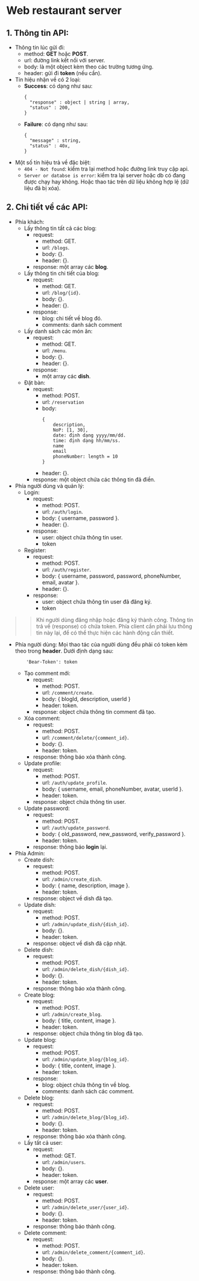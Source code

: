 # Web restaurant server
## 1. Thông tin API:
+ Thông tin lúc gửi đi:
  + method: **GET** hoặc **POST**.
  + url: đường link kết nối với server.
  + body: là một object kèm theo các trường tương ứng.
  + header: gửi đi **token** (nếu cần).
+ Tín hiệu nhận về có 2 loại:
  + **Success**: có dạng như sau:
    ```
    {
      "response" : object | string | array,
      "status" : 200,
    }
    ```
  + **Failure**: có dạng như sau:
    ```
    {
      "message" : string,
      "status" : 40x,
    }
    ```
+ Một số tín hiệu trả về đặc biệt:
    + `404 - Not found`: kiểm tra lại method hoặc đường link truy cập api.
    + `Server or databse is error`: kiểm tra lại server hoặc db có đang được chạy hay không. Hoặc thao tác trên dữ liệu không hợp lệ (dữ liệu đã bị xóa).
## 2. Chi tiết về các API:
+ Phía khách:
  + Lấy thông tin tất cả các blog:
    + request:
        + method: GET.
        + url: `/blogs`.
        + body: {}.
        + header: {}.
    + response: một array các **blog**.
  + Lấy thông tin chi tiết của blog:
    + request:
        + method: GET.
        + url: `/blog/{id}`.
        + body: {}.
        + header: {}.
    + response:
        + blog: chi tiết về blog đó.
        + comments: danh sách comment
  + Lấy danh sách các món ăn:
    + request:
        + method: GET.
        + url: `/menu`.
        + body: {}.
        + header: {}.
    + response:
        + một array các **dish**.
  + Đặt bàn:
    + request:
        + method: POST.
        + url: `/reservation`
        + body: 
            ``` 
            { 
                description, 
                NoP: [1, 30],  
                date: định dạng yyyy/mm/dd.
                time: định dạng hh/mm/ss.
                name
                email
                phoneNumber: length = 10
            }
            ```
        + header: {}.
    + response: một object chứa các thông tin đã điền.
+ Phía người dùng và quản lý:
  + Login:
    + request:
        + method: POST.
        + url: `/auth/login`.
        + body: { username, password }.
        + header: {}.
    + response:
        + user: object chứa thông tin user.
        + token
  + Register:
    + request:
        + method: POST.
        + url: `/auth/register`.
        + body: { username, password, password, phoneNumber, email, avatar }.
        + header: {}.
    + response:
        + user: object chứa thông tin user đã đăng ký.
        + token
>> Khi người dùng đăng nhập hoặc đăng ký thành công. Thông tin trả về (response) có chứa token. Phía client cần phải lưu thông tin này lại, để có thể thực hiện các hành động cần thiết.
+ Phía người dùng: Mọi thao tác của người dùng đều phải có token kèm theo trong **header**. Dưới định dạng sau:
    ```
        'Bear-Token': token
    ```
  + Tạo comment mới:
    + request:
        + method: POST.
        + url: `/comment/create`.
        + body: { blogId, description, userId }
        + header: token.
    + response: object chứa thông tin comment đã tạo.
  + Xóa comment:
    + request:
        + method: POST.
        + url: `/comment/delete/{comment_id}`.
        + body: {}.
        + header: token.
    + response: thông báo xóa thành công.
  + Update profile:
    + request:
        + method: POST.
        + url: `/auth/update_profile`.
        + body: { username, email, phoneNumber, avatar, userId }.
        + header: token.
    + response: object chứa thông tin user.
  + Update password:
    + request:
        + method: POST.
        + url: `/auth/update_password`.
        + body: { old_password, new_password, verify_password }.
        + header: token.
    + response: thông báo **login** lại.
+ Phía Admin:
  + Create dish:
    + request:
        + method: POST.
        + url: `/admin/create_dish`.
        + body: { name, description, image }.
        + header: token.
    + response: object về dish đã tạo.
  + Update dish:
    + request:
        + method: POST.
        + url: `/admin/update_dish/{dish_id}`.
        + body: {}.
        + header: token.
    + response: object về dish đã cập nhật.
  + Delete dish:
    + request:
        + method: POST.
        + url: `/admin/delete_dish/{dish_id}`.
        + body: {}.
        + header: token.
    + response: thông báo xóa thành công.
  + Create blog:
    + request:
        + method: POST.
        + url: `/admin/create_blog`.
        + body: { title, content, image }.
        + header: token.
    + response: object chứa thông tin blog đã tạo.
  + Update blog:
    + request:
        + method: POST.
        + url: `/admin/update_blog/{blog_id}`.
        + body: { title, content, image }.
        + header: token.
    + response:
        + blog: object chứa thông tin về blog.
        + comments: danh sách các comment.
  + Delete blog:
    + request:
        + method: POST.
        + url: `/admin/delete_blog/{blog_id}`.
        + body: {}.
        + header: token.
    + response: thông báo xóa thành công.
  + Lấy tất cả user:
    + request:
        + method: GET.
        + url: `/admin/users`.
        + body: {}.
        + header: token.
    + response: một array các **user**.
  + Delete user:
    + request:
        + method: POST.
        + url: `/admin/delete_user/{user_id}`.
        + body: {}.
        + header: token.
    + response: thông báo thành công.
  + Delete comment:
    + request:
        + method: POST.
        + url: `/admin/delete_comment/{comment_id}`.
        + body: {}.
        + header: token.
    + response: thông báo thành công.
        
